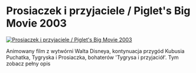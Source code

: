 Prosiaczek i przyjaciele / Piglet's Big Movie 2003 
=============
[![Prosiaczek i przyjaciele / Piglet's Big Movie 2003 ](http://vidos.pl/images/player.gif)](http://vidos.pl/prosiaczek-i-przyjaciele-piglet-s-big-movie-2003)

 Animowany film z wytwórni Walta Disneya, kontynuacja przygód Kubusia Puchatka, Tygryska i Prosiaczka, bohaterów 'Tygrysa i przyjaciół'. Tym zobacz pełny opis
